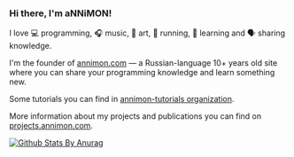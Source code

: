 ### Hi there, I'm aNNiMON!

I love 💻 programming, :headphones: music, :art: art, :runner: running, :thinking: learning and :speaking_head: sharing knowledge.

I'm the founder of [annimon.com](https://annimon.com/) — a Russian-language 10+ years old site where you can share your programming knowledge and learn something new.

Some tutorials you can find in [annimon-tutorials organization](https://github.com/annimon-tutorials).

More information about my projects and publications you can find on [projects.annimon.com](https://projects.annimon.com).

<!-- - 🔭 I’m currently working on ...
- 🌱 I’m currently learning ...
- 👯 I’m looking to collaborate on ...
- 🤔 I’m looking for help with ...
- 💬 Ask me about ...
- 📫 How to reach me: ...
- 😄 Pronouns: ...
- ⚡ Fun fact: ... -->

[![Github Stats By Anurag](https://github-readme-stats.vercel.app/api?username=annimon&title_color=8f3bff&text_color=d6d4e8&bg_color=1f1f1f)](https://github.com/anuraghazra/github-readme-stats)

